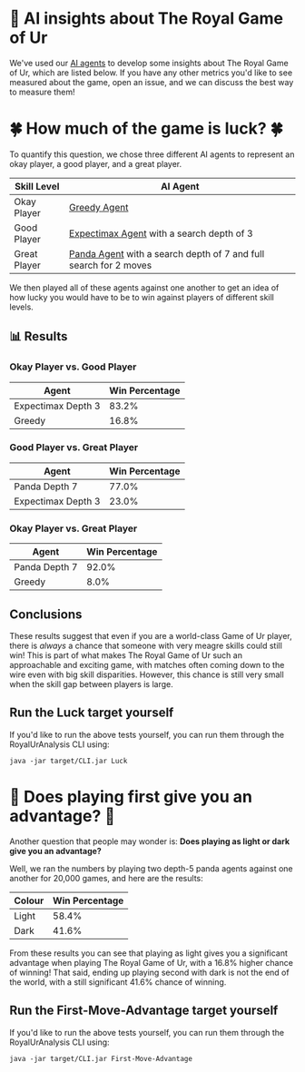 # 🤖 AI insights about The Royal Game of Ur
We've used our [AI agents](/docs/Agents.md) to develop some insights
about The Royal Game of Ur, which are listed below. If you have
any other metrics you'd like to see measured about the game,
open an issue, and we can discuss the best way to measure them!


# 🍀 How much of the game is luck? 🍀
To quantify this question, we chose three different AI agents to
represent an okay player, a good player, and a great player.

| Skill Level  | AI Agent |
| ------------ | -------- |
| Okay Player  | [Greedy Agent](/docs/Agents.md#-the-greedy-agent-) |
| Good Player  | [Expectimax Agent](/docs/Agents.md#-the-expectimax-agent-) with a search depth of 3 |
| Great Player |[Panda Agent](/docs/Agents.md#-the-panda-agent-) with a search depth of 7 and full search for 2 moves |

We then played all of these agents against one another to get an
idea of how lucky you would have to be to win against players
of different skill levels.

## 📊 Results

### Okay Player vs. Good Player

| Agent              | Win Percentage |
| ------------------ | -------------- |
| Expectimax Depth 3 | 83.2%          |
| Greedy             | 16.8%          |


### Good Player vs. Great Player

| Agent              | Win Percentage |
| ------------------ | -------------- |
| Panda Depth 7      | 77.0%          |
| Expectimax Depth 3 | 23.0%          |


### Okay Player vs. Great Player

| Agent         | Win Percentage |
| ------------- | -------------- |
| Panda Depth 7 | 92.0%          |
| Greedy        | 8.0%           |

## Conclusions
These results suggest that even if you are a world-class Game of Ur player, there is _always_
a chance that someone with very meagre skills could still win! This is part of what makes
The Royal Game of Ur such an approachable and exciting game, with matches often coming
down to the wire even with big skill disparities. However, this chance is still very
small when the skill gap between players is large.

## Run the Luck target yourself
If you'd like to run the above tests yourself, you can run them through the
RoyalUrAnalysis CLI using:
```
java -jar target/CLI.jar Luck
```


# 🐇 Does playing first give you an advantage? 🐇
Another question that people may wonder is: **Does playing as light or dark give you
an advantage?**

Well, we ran the numbers by playing two depth-5 panda agents against one another
for 20,000 games, and here are the results:

| Colour | Win Percentage |
| ------ | -------------- |
| Light  | 58.4%          |
| Dark   | 41.6%          |

From these results you can see that playing as light gives you a significant advantage
when playing The Royal Game of Ur, with a 16.8% higher chance of winning! That said,
ending up playing second with dark is not the end of the world, with a still significant
41.6% chance of winning.

## Run the First-Move-Advantage target yourself
If you'd like to run the above tests yourself, you can run them through the
RoyalUrAnalysis CLI using:
```
java -jar target/CLI.jar First-Move-Advantage
```
